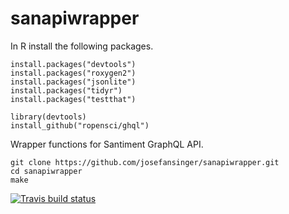 # sanapiwrapper

In R install the following packages.
```
install.packages("devtools")
install.packages("roxygen2")
install.packages("jsonlite")
install.packages("tidyr")
install.packages("testthat")

library(devtools)
install_github("ropensci/ghql")
```

Wrapper functions for Santiment GraphQL API.
```
git clone https://github.com/josefansinger/sanapiwrapper.git
cd sanapiwrapper
make
```

[![Travis build status](https://travis-ci.com/josefansinger/sanapiwrapper.svg?branch=master)](https://travis-ci.com/josefansinger/sanapiwrapper)
